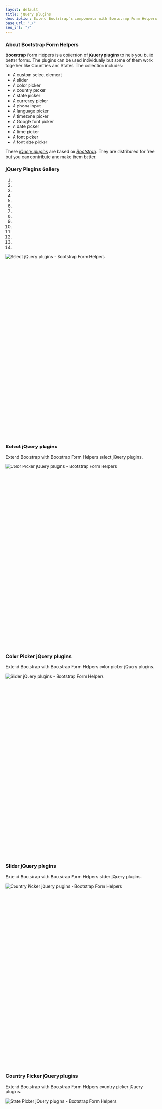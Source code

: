 ```yaml
---
layout: default
title: jQuery plugins
description: Extend Bootstrap's components with Bootstrap Form Helpers custom jQuery plugins.
base_url: "./"
seo_url: "/"
---
```


### About Bootstrap Form Helpers

**Bootstrap** Form Helpers is a collection of **jQuery plugins** to help you build
better forms. The plugins can be used individually but some of them work together
like Countries and States. The collection includes:

* A custom select element
* A slider
* A color picker
* A country picker
* A state picker
* A currency picker
* A phone input
* A language picker
* A timezone picker
* A Google font picker
* A date picker
* A time picker
* A font picker
* A font size picker

These [*jQuery plugins*](http://plugins.jquery.com) are based on
[*Bootstrap*](https://github.com/twbs/bootstrap). They are distributed for free but
you can contribute and make them better.


### jQuery Plugins Gallery

<div id="carousel-bfh" class="carousel slide" data-ride="carousel">
  <!-- Indicators -->
  <ol class="carousel-indicators">
    <li data-target="#carousel-bfh" data-slide-to="0" class="active"></li>
    <li data-target="#carousel-bfh" data-slide-to="1"></li>
    <li data-target="#carousel-bfh" data-slide-to="2"></li>
    <li data-target="#carousel-bfh" data-slide-to="3"></li>
    <li data-target="#carousel-bfh" data-slide-to="4"></li>
    <li data-target="#carousel-bfh" data-slide-to="5"></li>
    <li data-target="#carousel-bfh" data-slide-to="6"></li>
    <li data-target="#carousel-bfh" data-slide-to="7"></li>
    <li data-target="#carousel-bfh" data-slide-to="8"></li>
    <li data-target="#carousel-bfh" data-slide-to="9"></li>
    <li data-target="#carousel-bfh" data-slide-to="10"></li>
    <li data-target="#carousel-bfh" data-slide-to="11"></li>
    <li data-target="#carousel-bfh" data-slide-to="12"></li>
    <li data-target="#carousel-bfh" data-slide-to="13"></li>
  </ol>

  <!-- Wrapper for slides -->
  <div class="carousel-inner">
    <div class="item active">
      <div style="height:600px;overflow:hidden;">
      <img src="{{ page.base_url }}assets/img/select.png" alt="Select jQuery plugins - Bootstrap Form Helpers">
      </div>
      <div class="carousel-caption">
        <h3>Select jQuery plugins</h3>
        <p>Extend Bootstrap with Bootstrap Form Helpers select jQuery plugins.</p>
      </div>
    </div>
    <div class="item">
      <div style="height:600px;overflow:hidden;">
      <img src="{{ page.base_url }}assets/img/color-picker.png" alt="Color Picker jQuery plugins - Bootstrap Form Helpers">
      </div>
      <div class="carousel-caption">
        <h3>Color Picker jQuery plugins</h3>
        <p>Extend Bootstrap with Bootstrap Form Helpers color picker jQuery plugins.</p>
      </div>
    </div>
    <div class="item">
      <div style="height:600px;overflow:hidden;">
      <img src="{{ page.base_url }}assets/img/slider.png" alt="Slider jQuery plugins - Bootstrap Form Helpers">
      </div>
      <div class="carousel-caption">
        <h3>Slider jQuery plugins</h3>
        <p>Extend Bootstrap with Bootstrap Form Helpers slider jQuery plugins.</p>
      </div>
    </div>
    <div class="item">
      <div style="height:600px;overflow:hidden;">
      <img src="{{ page.base_url }}assets/img/country-picker.png" alt="Country Picker jQuery plugins - Bootstrap Form Helpers">
      </div>
      <div class="carousel-caption">
        <h3>Country Picker jQuery plugins</h3>
        <p>Extend Bootstrap with Bootstrap Form Helpers country picker jQuery plugins.</p>
      </div>
    </div>
    <div class="item">
      <div style="height:600px;overflow:hidden;">
      <img src="{{ page.base_url }}assets/img/state-picker.png" alt="State Picker jQuery plugins - Bootstrap Form Helpers">
      </div>
      <div class="carousel-caption">
        <h3>State Picker jQuery plugins</h3>
        <p>Extend Bootstrap with Bootstrap Form Helpers state picker jQuery plugins.</p>
      </div>
    </div>
    <div class="item">
      <div style="height:600px;overflow:hidden;">
      <img src="{{ page.base_url }}assets/img/currency-picker.png" alt="Currency Picker jQuery plugins - Bootstrap Form Helpers">
      </div>
      <div class="carousel-caption">
        <h3>Currency Picker jQuery plugins</h3>
        <p>Extend Bootstrap with Bootstrap Form Helpers currency picker jQuery plugins.</p>
      </div>
    </div>
    <div class="item">
      <div style="height:600px;overflow:hidden;">
      <img src="{{ page.base_url }}assets/img/phone-input.png" alt="Phone Input jQuery plugins - Bootstrap Form Helpers">
      </div>
      <div class="carousel-caption">
        <h3>Phone Input jQuery plugins</h3>
        <p>Extend Bootstrap with Bootstrap Form Helpers phone input jQuery plugins.</p>
      </div>
    </div>
    <div class="item">
      <div style="height:600px;overflow:hidden;">
      <img src="{{ page.base_url }}assets/img/language-picker.png" alt="Language Picker jQuery plugins - Bootstrap Form Helpers">
      </div>
      <div class="carousel-caption">
        <h3>Language Picker jQuery plugins</h3>
        <p>Extend Bootstrap with Bootstrap Form Helpers language picker jQuery plugins.</p>
      </div>
    </div>
    <div class="item">
      <div style="height:600px;overflow:hidden;">
      <img src="{{ page.base_url }}assets/img/timezone-picker.png" alt="Timezone Picker jQuery plugins - Bootstrap Form Helpers">
      </div>
      <div class="carousel-caption">
        <h3>Timezone Picker jQuery plugins</h3>
        <p>Extend Bootstrap with Bootstrap Form Helpers timezone picker jQuery plugins.</p>
      </div>
    </div>
    <div class="item">
      <div style="height:600px;overflow:hidden;">
      <img src="{{ page.base_url }}assets/img/google-font-picker.png" alt="Google Font Picker jQuery plugins - Bootstrap Form Helpers">
      </div>
      <div class="carousel-caption">
        <h3>Google Font Picker jQuery plugins</h3>
        <p>Extend Bootstrap with Bootstrap Form Helpers Google font picker jQuery plugins.</p>
      </div>
    </div>
    <div class="item">
      <div style="height:600px;overflow:hidden;">
      <img src="{{ page.base_url }}assets/img/date-picker.png" alt="Date Picker jQuery plugins - Bootstrap Form Helpers">
      </div>
      <div class="carousel-caption">
        <h3>Date Picker jQuery plugins</h3>
        <p>Extend Bootstrap with Bootstrap Form Helpers date picker jQuery plugins.</p>
      </div>
    </div>
    <div class="item">
      <div style="height:600px;overflow:hidden;">
      <img src="{{ page.base_url }}assets/img/time-picker.png" alt="Time Picker jQuery plugins - Bootstrap Form Helpers">
      </div>
      <div class="carousel-caption">
        <h3>Time Picker jQuery plugins</h3>
        <p>Extend Bootstrap with Bootstrap Form Helpers time picker jQuery plugins.</p>
      </div>
    </div>
    <div class="item">
      <div style="height:600px;overflow:hidden;">
      <img src="{{ page.base_url }}assets/img/font-picker.png" alt="Font Picker jQuery plugins - Bootstrap Form Helpers">
      </div>
      <div class="carousel-caption">
        <h3>Font Picker jQuery plugins</h3>
        <p>Extend Bootstrap with Bootstrap Form Helpers font picker jQuery plugins.</p>
      </div>
    </div>
    <div class="item">
      <div style="height:600px;overflow:hidden;">
      <img src="{{ page.base_url }}assets/img/font-size-picker.png" alt="Font Size Picker jQuery plugins - Bootstrap Form Helpers">
      </div>
      <div class="carousel-caption">
        <h3>Font Size Picker jQuery plugins</h3>
        <p>Extend Bootstrap with Bootstrap Form Helpers font size picker jQuery plugins.</p>
      </div>
    </div>
  </div>

  <!-- Controls -->
  <a class="left carousel-control" href="#carousel-bfh" data-slide="prev">
    <span class="glyphicon glyphicon-chevron-left"></span>
  </a>
  <a class="right carousel-control" href="#carousel-bfh" data-slide="next">
    <span class="glyphicon glyphicon-chevron-right"></span>
  </a>
</div>


### Getting Started

Check out our [Getting Started guide](./gettingstarted/) for all the information on
getting setup with Bootstrap Form Helpers.


### Requirements

The following libraries are required for these plugins to work:

* [jQuery](http://jquery.com/) - v1.10.2
* [Bootstrap](http://getbootstrap.com/) - v3.0.0
	

### Browser support

Bootstrap Form Helpers is built to work best in the latest desktop and mobile browsers.

**Supported browsers**

Specifically, we support the latest versions of the following:

* Chrome (Mac, Windows, iOS, and Android)
* Safari (Mac and iOS only, as Windows has more or less been discontinued)
* Firefox (Mac, Windows)
* Internet Explorer
* Opera (Mac, Windows)

Unofficially, Bootstrap Form Helpers should look and behave well enough in Chromium
for Linux and Internet Explorer 7, though they are not officially supported.


### Bugs and feature requests

Have a bug or a feature request? [Please open a new issue](https://github.com/vlamanna/BootstrapFormHelpers/issues).
Before opening any issue, please search for existing issues and read the [Issue Guidelines](https://github.com/necolas/issue-guidelines),
written by [Nicolas Gallagher](https://github.com/necolas/).


### Support

Premium support is available for people having a commercial license of the library. To
request support visit our [support page](./support/). If you don't have a commercial
license, you can [buy one now](./buy/).


### License

Bootstrap Form Helpers is released under the Apache 2 license and is copyright 2013
Bootstrap Form Helpers.

Bootstrap Form Helpers is available for free for personal or company internal use. A
[commercial license is available](./buy/) for people who wants to use it for commercial
purposes. The commercial license comes with premium support.
